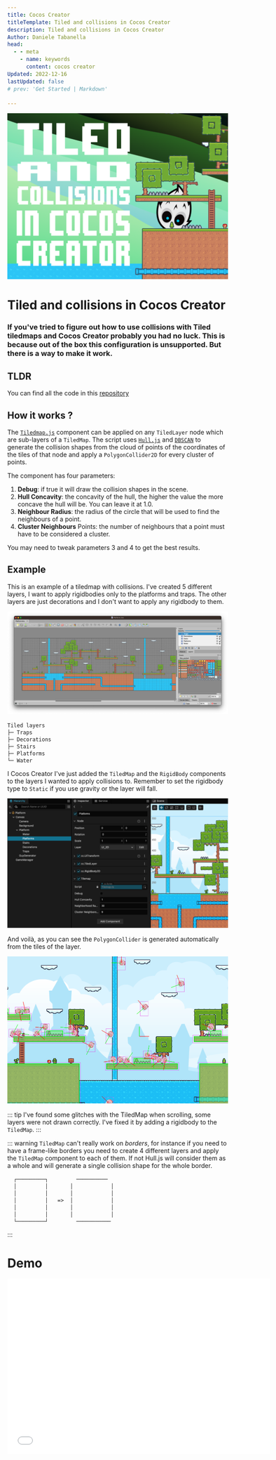 ```yaml
---
title: Cocos Creator
titleTemplate: Tiled and collisions in Cocos Creator
description: Tiled and collisions in Cocos Creator
Author: Daniele Tabanella
head:
  - - meta
    - name: keywords
      content: cocos creator
Updated: 2022-12-16
lastUpdated: false
# prev: 'Get Started | Markdown'

---
```


![Tiled and collisions in Cocos Creator](./images/tiled-and-collisions.png)

# Tiled and collisions in Cocos Creator

### If you've tried to figure out how to use collisions with Tiled tiledmaps and Cocos Creator probably you had no luck. This is because out of the box this configuration is unsupported. But there is a way to make it work.

## TLDR

You can find all the code in this [repository][0]

## How it works ?

The [`Tiledmap.js`][1] component can be applied on any `TiledLayer` node which are sub-layers of a `TiledMap`. The script uses [`Hull.js`][2] and [`DBSCAN`][3] to generate the collision shapes from the cloud of points of the coordinates of the tiles of that node and apply a `PolygonCollider2D` for every cluster of points.

The component has four parameters: 

1. **Debug**: if true it will draw the collision shapes in the scene.
2. **Hull Concavity**: the concavity of the hull, the higher the value the more concave the hull will be. You can leave it at 1.0.
3. **Neighbour Radius**: the radius of the circle that will be used to find the neighbours of a point.
4. **Cluster Neighbours** Points: the number of neighbours that a point must have to be considered a cluster.

You may need to tweak parameters 3 and 4 to get the best results.

## Example

This is an example of a tiledmap with collisions. I've created 5 different layers, I want to apply rigidbodies only to the platforms and traps. The other layers are just decorations and I don't want to apply any rigidbody to them.

![Tiled and collisions in Cocos Creator](./images/tiled.png)

```
Tiled layers
├─ Traps
├─ Decorations
├─ Stairs
├─ Platforms
└─ Water
```

I Cocos Creator I've just added the `TiledMap` and the `RigidBody` components to the layers I wanted to apply collisions to. Remember to set the rigidbody type to `Static` if you use gravity or the layer will fall.

![Example in Cocos](./images/example-cocos.png)

And voilà, as you can see the `PolygonCollider` is generated automatically from the tiles of the layer.

![Example in Cocos](./images/example-cocos-2.png)

::: tip
I've found some glitches with the TiledMap when scrolling, some layers were not drawn correctly. I've fixed it by adding a rigidbody to the `TiledMap`.
:::

::: warning
`TiledMap` can't really work on _borders_, for instance if you need to have a frame-like borders you need to create 4 different layers and apply the `TiledMap` component to each of them. If not Hull.js will consider them as a whole and will generate a single collision shape for the whole border.

```
  ┌─────────┐         ──────────
  │         │       │            │
  │         │       │            │
  │         │   =>  │            │
  │         │       │            │
  │         │       │            │
  └─────────┘         ───────────
```
:::

# Demo

<div class="game-iframe">
   <iframe src="/games/tiled-collisions/index.html" title="laser defender" width="600" height="400" frameborder="0"></iframe>
</div>

[0]: https://github.com/theRenard/cocos-creator-tiled-collider-creator
[1]: https://github.com/theRenard/cocos-creator-tiled-collider-creator/blob/master/assets/Scripts/Tilemap.ts
[2]: https://github.com/AndriiHeonia/hull
[3]: https://github.com/uhho/density-clustering
